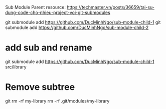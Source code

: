 Sub Module Parent
resource: https://techmaster.vn/posts/36659/tai-su-dung-code-cho-nhieu-project-voi-git-submodules

git submodule add https://github.com/DucMinhNgo/sub-module-child-1
git submodule add https://github.com/DucMinhNgo/sub-module-child-2

# add sub and rename
git submodule add https://github.com/DucMinhNgo/sub-module-child-1 src/library

# Remove subtree
git rm -rf my-library
rm -rf .git/modules/my-library